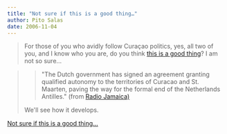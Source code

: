 ```yaml
---
title: "Not sure if this is a good thing…"
author: Pito Salas
date: 2006-11-04
---
```



>
> For those of you who avidly follow Curaçao politics, yes, all two of you,
> and I know who you are, do you think [this is a good
> thing](<http://www.radiojamaica.com/news/story.php?category=6&story=29736>)?
> I am not so sure…
>

>> "The Dutch government has signed an agreement granting qualified autonomy
to the territories of Curacao and St. Maarten, paving the way for the formal
end of the Netherlands Antilles." (from [Radio Jamaica)  
> ](<http://www.radiojamaica.com/news/story.php?category=6&story=29736>)
>
> We'll see how it develops.


[Not sure if this is a good thing…](None)
